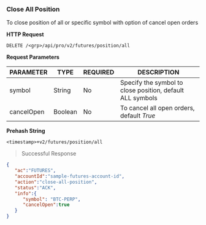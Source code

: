 ### Close All Position

To close position of all or specific symbol with option of cancel open orders

**HTTP Request**

`DELETE /<grp>/api/pro/v2/futures/position/all`

**Request Parameters**

PARAMETER | TYPE    | REQUIRED | DESCRIPTION
--------- |-------- | -------- | ------------------------------------------------------ 
symbol    | String  |   No     | Specify the symbol to close position, default ALL symbols
cancelOpen| Boolean |   No     | To cancel all open orders, default *True*


**Prehash String**

`<timestamp>+v2/futures/position/all`

> Successful Response

```json
{
   "ac":"FUTURES",
   "accountId":"sample-futures-account-id",
   "action":"close-all-position",
   "status":"ACK",
   "info":{
      "symbol": "BTC-PERP",
      "cancelOpen":true
   }
}
```
